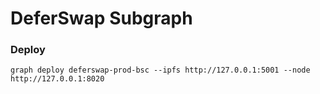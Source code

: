 
# DeferSwap Subgraph

### Deploy

```
graph deploy deferswap-prod-bsc --ipfs http://127.0.0.1:5001 --node http://127.0.0.1:8020
```